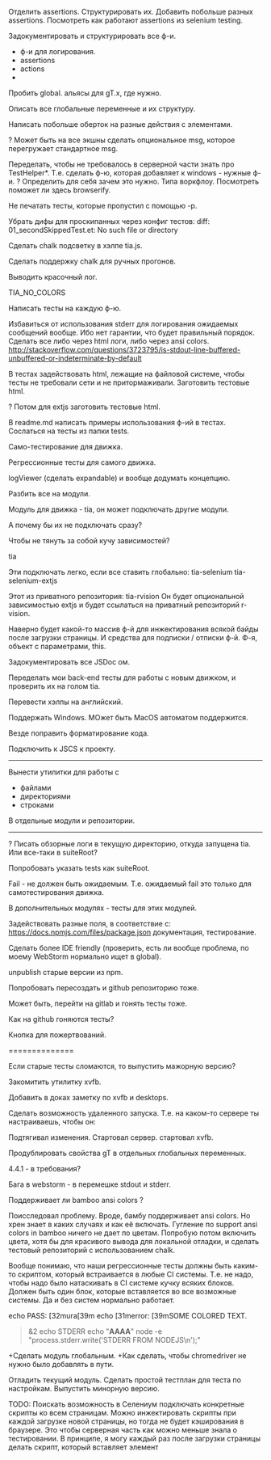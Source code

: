 Отделить assertions.
Структурировать их.
Добавить побольше разных assertions.
Посмотреть как работают assertions из selenium testing.

Задокументировать и структурировать все ф-и.
* ф-и для логирования.
* assertions
* actions
* 

Пробить global. альясы для gT.x, где нужно.

Описать все глобальные переменные и их структуру.

Написать побольше оберток на разные действия с элементами.

? Может быть на все экшны сделать опциональное msg, которое перегружает стандартное msg.

Переделать, чтобы не требовалось в серверной части знать про TestHelper*.
Т.е. сделать ф-ю, которая добавляет к windows - нужные ф-и.
? Определить для себя зачем это нужно.
 Типа воркфлоу.
 Посмотреть поможет ли здесь browserify.

Не печатать тесты, которые пропустил с помощью -p.

Убрать дифы для проскипанных через конфиг тестов:
diff: 01_secondSkippedTest.et: No such file or directory

Сделать chalk подсветку в хэлпе tia.js.

Сделать поддержку chalk для ручных прогонов.

Выводить красочный лог.

TIA_NO_COLORS

Написать тесты на каждую ф-ю.

Избавиться от использования stderr для логирования ожидаемых сообщений вообще.
Ибо нет гарантии, что будет правильный порядок.
Сделать все либо через html логи, либо через ansi colors.
http://stackoverflow.com/questions/3723795/is-stdout-line-buffered-unbuffered-or-indeterminate-by-default

В тестах задействовать html, лежащие на файловой системе,
чтобы тесты не требовали сети и не притормаживали.
Заготовить тестовые html.

? Потом для extjs заготовить тестовые html.

В readme.md написать примеры использования ф-ий в тестах.
Сослаться на тесты из папки tests.

Само-тестирование для движка.


Регрессионные тесты для самого движка.

logViewer (сделать expandable) и вообще додумать концепцию.


Разбить все на модули.

Модуль для движка - tia, 
он может подключать другие модули.

А почему бы их не подключать сразу?

Чтобы не тянуть за собой кучу зависимостей?

tia

Эти подключать легко, если все ставить глобально:
tia-selenium
tia-selenium-extjs

Этот из приватного репозитория:
tia-rvision
Он будет опциональной зависимостью extjs и будет ссылаться на приватный репозиторий r-vision.

Наверно будет какой-то массив ф-й для инжектирования всякой байды после загрузки страницы.
И средства для подписки / отписки ф-й.
Ф-я, объект с параметрами, this.

Задокументировать все JSDoc ом.

Переделать мои back-end тесты для работы с новым движком,
и проверить их на голом tia.

Перевести хэлпы на английский.

Поддержать Windows.
МОжет быть MacOS  автоматом поддержится.

Везде поправить форматирование кода.

Подключить к JSCS к проекту.

-------

Вынести утилитки для работы с

* файлами
* директориями
* строками

В отдельные модули и репозитории.

-------

? Писать обзорные логи в текущую директорию, откуда запущена tia.
Или все-таки в suiteRoot?

Попробовать указать tests как suiteRoot.

Fail - не должен быть ожидаемым.
Т.е. ожидаемый fail это только для самотестирования движка.

В дополнительных модулях - тесты для этих модулей.

Задействовать разные поля, в соответствие с:
https://docs.npmjs.com/files/package.json
документация, тестирование.

Сделать более IDE friendly (проверить, есть ли вообще проблема, по моему WebStorm нормально ищет в global).

unpublish старые версии из npm.

Попробовать пересоздать и github репозиторию тоже.

Может быть, перейти на gitlab и гонять тесты тоже.

Как на github гоняются тесты?

Кнопка для пожертвований.

==============

Если старые тесты сломаются, то выпустить мажорную версию?

Закомитить утилитку xvfb.

Добавить в доках заметку по xvfb и desktops.

Сделать возможность удаленного запуска.
Т.е. на каком-то сервере ты настраиваешь, чтобы он:

Подтягивал изменения.
Стартовал сервер.
стартовал xvfb.

Продублировать свойства gT в отдельных глобальных переменных.

4.4.1 - в требования?

Бага в webstorm - в перемешке stdout и stderr.

Поддерживает ли bamboo ansi colors ?

Поисследовал проблему.
Вроде, бамбу поддерживает ansi colors.
Но хрен знает в каких случаях и как её включать.
Гугление по support ansi colors in bamboo ничего не дает по цветам.
Попробую потом включить цвета, хотя бы для красивого вывода для локальной отладки,
и сделать тестовый репозиторий с использованием chalk.

Вообще понимаю, что наши регрессионные тесты должны быть каким-то скриптом,
который встраивается в любые CI системы.
Т.е. не надо, чтобы надо было натаскивать в CI системе кучку всяких блоков.
Должен быть один блок, которые вставляется во все возможные системы.
Да и без систем нормально работает.

echo PASS: [32mura[39m
echo [31merror: [39mSOME COLORED TEXT.
>&2 echo STDERR
echo "<b>AAAA</b>"
node -e "process.stderr.write('STDERR FROM NODEJS\n');"


+Сделать модуль глобальным.
+Как сделать, чтобы chromedriver не нужно было добавлять в пути.




Отладить текущий модуль.
Сделать простой тестплан для теста по настройкам.
Выпустить минорную версию.






TODO: 
Поискать возможность в Селениум подключать конкретные скрипты ко всем страницам.
Можно инжектировать скрипты при каждой загрузке новой страницы, но тогда не будет кэширования
в браузере.
Это чтобы серверная часть как можно меньше знала о тестировании.
В принципе, я могу каждый раз после загрузки страницы делать скрипт, который вставляет элемент <script>,
будет ли тогда подгружаться скрипт?
А куда этот скрипт будет ссылаться?
Может тогда все-таки проще просто в браузер локально засылать скрипт.
Он там на пару килобайт от силы.
Так что это будет быстро, типа при каждой загрузке страницы - пару кб лишнего трафика.
Но это все локально.

Как сделать так, чтобы старые версии тестов работали на старом движке.
А новые могли на новой версии движка.

Версии движка сделать легко.
Буду соблюдать semver.

Запускать можно через конкретный JS, все modules тоже будут искаться в конкретном скопе.





Debug tests for windows (3h). Slash / backslash issues, cygwin utilities work.
Вроде, все работает.


Опция -l аттачить логи, для дифнутых тестов к мейлу.
Сделать общий обход по дифнутым файлам. И колбэками делать что-то при обходе (dependency injection).
Называть логи по полному пути до них. Заменять слэш на +. (1.5h)
TODO: М.б. изображения тоже аттачить по этой опции? Заходишь в мейл, у тебя и логи и изображения встроены.(1h)

Write good help for public functions. (1.5h for current state)

More tests for support of all config parameters.(2h)

Tests for passed, failed, throwed from web driver promises. (3h)
Tests for error chaining for flow.execute(), say if first of ten functions faled, all queue should fail.
More tests for async engine.(1.5h)

Some tests for test engine util functions.(3h)


### Code review. (? )

* When many function parameters - replace by options object. (3h)
* Refactor everything to be more OOP (incapsulation, accessors, constructors, signletons, factories). (12h)

----

Temporary Stderr and Stdout redirection, try to overload
write function for stdout and stderr streams.
Tests for stderr redirection. (? 3h research)
Некоторые тесты для движка намеренно пишут несколько строк в stderr
Если мы в bamboo подсветим stderr в логах, то эти строки могут вносить смуту.
Можно попробовать сделать так, чтобы на время выполнения теста весь stderr писался в лог теста.
Пока что это known issue.
Может это не понадобится в свете использования chalk.

Connect to existing window? To start test from some cusom point.

tests for timeouts for webdriver (seems like sometimes it hanging).
May be page loading - the special case for which timeouts work differently.(3h (may include some research work)).

tests for timeouts for vm.runInThisContext (2h may have some research)

Take best parts from tape, mocha, jasmine, protractor, etc.

Separate test engine from Selenium and from ExtJS. (? 16h (now it is used Selenium's control flow and selenium promises)).
I.e. implement abilities to plug Selenium and plug ExtJS modules into the test engine. (? 16h)

selenium-webdriver can work from browser (and not from NodeJS) (2h learn what from this can be useful for us)

If we will support phantomjs:
PhantomJs does not follow WebDriver standard. It does not cleanup logs after reading.
We could introduce counter for strings to skip.
Investigations show that phantom cleans console at URLchanging.


Performance issue: Manage Driver timeouts: (? 1.5h research work)
http://seleniumhq.github.io/selenium/docs/api/javascript/class_webdriver_WebDriver_Timeouts.html
Not so important, I checked that driver polls the DOM more that 10 times per second.



============

Сделать поддержку профайла Firefox на Linux.

Проверить как будет работать chrome на виндовс, после отключения HDD и переустановки.

Может быть попробовать завести на виндах нового пользователя и под ним запустить тесты.
(чтобы избежать проблем с chrome).

? Починить профайлы браузера на винде.

==============

Сделать создание профайла отдельной утилитой ?
Заюзать тот модуль для создания профайлов?
Это потом.

Некоторые утилиты (utils) юзают глобальные объекты.
Надо отревьюить это.


Специальная команда - сохранять состояние мета-лога тоже.
Т.е. ввести команду эталонного мета лога.
При этом оставить предыдущий мета лог.

Пробежаться по TODO в самом коде.

Не писать трейсинг в лог.

Утилиты в глобальном gT объекте имеют смысл, если они будут предоставлять логирование действий.

Но, вообще лучше предоставить возможность обернуть в логи все экспортные ф-и какого-то модуляю
Logify ?
Заюзать всякие мои утилиты. На них потренить dz-logify.
Я посмотрел logify в npm - это misleading name.

Проверить на виндах ф-и архивирования и отсылки мейла.

dot notation instead of bracket notation.

Как-то проработать концепцию, что выводить fail в лог можно, только если это тестирование движка.
Т.е. в боевых логах, не должо быть fail в металоге.

В тестах можно использовать любые опции из конфига или из ENV.

=======================

что-то типа
tia - движок (логи, сравнения, рассылка почты, ассершны).
tia-selenium - добавляет поддержку selenium
tia-extjs - добавляет поддержку extjs.
Эти три модуля буду поддерживать лично я.
можно будет сделать приватный для r-vision модуль tia-r-vision.
он будет добавлять r-vision specific stuff.
можно сделать параметр командной строки, который указывает какой скрипт нужно сделать require чтобы расширить возможности движка, как бы кастомизировать его.
Вот так можно подключать r-vision specific stuff.
При разработке тестов проект можно создавать в tia-tests, там можно сделать npm i tia -S.
И будет одно место.

Сделать короткие версии для опций.

typings for tia.

github.io

github wiki.

Ввести cmd line опцию - путь к профайлам браузера.

Проверить поддержку -l опции

? [TOC] в readme.

Команды.

run
show-diffs
view-logs - посмотреть локальные логи в html формате.
Добавить во view-log возможность распечатывать конкретный файл лога

Открыть наружу какие-то утилиты.
Чисто ради логов (уже где-то упоминал про dz-logify).

ПОдумать, может дифф как-то понаглядней можно сделать.

Поддержать кастомный порт и включение поддержки tls в mail.
.mail-settingsrc

=========

Посмотреть какие ещё конфиги стоило бы поддержать через .*rc, 
может быть туда можно testRoot помещать и ещё какие-нить опции.
строку, причем минимистом.
Так что можно юзать для одноразовой настройки и потом запуска без параметров вообще.

=========
